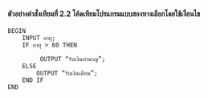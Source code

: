 #### ตัวอย่างคำสั่งเทียมที่ 2.2 โค้ดเทียมโปรแกรมแบบสองทางเลือกโดยใช้เงื่อนไข
```
BEGIN
    INPUT อายุ;
    IF อายุ > 60 THEN

         OUTPUT “รับเงินบำนาญ”;
    ELSE
        OUTPUT “รับเงินเดือน”;
    END IF
END
```